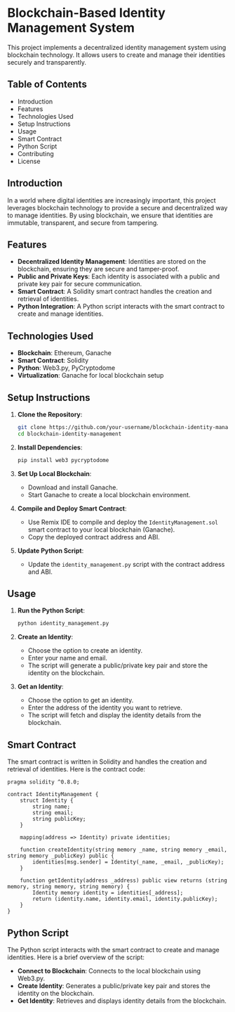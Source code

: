 # Blockchain-Based Identity Management System

This project implements a decentralized identity management system using blockchain technology. It allows users to create and manage their identities securely and transparently.

## Table of Contents
- Introduction
- Features
- Technologies Used
- Setup Instructions
- Usage
- Smart Contract
- Python Script
- Contributing
- License

## Introduction
In a world where digital identities are increasingly important, this project leverages blockchain technology to provide a secure and decentralized way to manage identities. By using blockchain, we ensure that identities are immutable, transparent, and secure from tampering.

## Features
- **Decentralized Identity Management**: Identities are stored on the blockchain, ensuring they are secure and tamper-proof.
- **Public and Private Keys**: Each identity is associated with a public and private key pair for secure communication.
- **Smart Contract**: A Solidity smart contract handles the creation and retrieval of identities.
- **Python Integration**: A Python script interacts with the smart contract to create and manage identities.

## Technologies Used
- **Blockchain**: Ethereum, Ganache
- **Smart Contract**: Solidity
- **Python**: Web3.py, PyCryptodome
- **Virtualization**: Ganache for local blockchain setup

## Setup Instructions
1. **Clone the Repository**:
    ```bash
    git clone https://github.com/your-username/blockchain-identity-management.git
    cd blockchain-identity-management
    ```

2. **Install Dependencies**:
    ```bash
    pip install web3 pycryptodome
    ```

3. **Set Up Local Blockchain**:
    - Download and install Ganache.
    - Start Ganache to create a local blockchain environment.

4. **Compile and Deploy Smart Contract**:
    - Use Remix IDE to compile and deploy the `IdentityManagement.sol` smart contract to your local blockchain (Ganache).
    - Copy the deployed contract address and ABI.

5. **Update Python Script**:
    - Update the `identity_management.py` script with the contract address and ABI.

## Usage
1. **Run the Python Script**:
    ```bash
    python identity_management.py
    ```

2. **Create an Identity**:
    - Choose the option to create an identity.
    - Enter your name and email.
    - The script will generate a public/private key pair and store the identity on the blockchain.

3. **Get an Identity**:
    - Choose the option to get an identity.
    - Enter the address of the identity you want to retrieve.
    - The script will fetch and display the identity details from the blockchain.

## Smart Contract
The smart contract is written in Solidity and handles the creation and retrieval of identities. Here is the contract code:

```solidity
pragma solidity ^0.8.0;

contract IdentityManagement {
    struct Identity {
        string name;
        string email;
        string publicKey;
    }

    mapping(address => Identity) private identities;

    function createIdentity(string memory _name, string memory _email, string memory _publicKey) public {
        identities[msg.sender] = Identity(_name, _email, _publicKey);
    }

    function getIdentity(address _address) public view returns (string memory, string memory, string memory) {
        Identity memory identity = identities[_address];
        return (identity.name, identity.email, identity.publicKey);
    }
}
```
## Python Script
The Python script interacts with the smart contract to create and manage identities. Here is a brief overview of the script:

- **Connect to Blockchain**: Connects to the local blockchain using Web3.py.
- **Create Identity**: Generates a public/private key pair and stores the identity on the blockchain.
- **Get Identity**: Retrieves and displays identity details from the blockchain.
